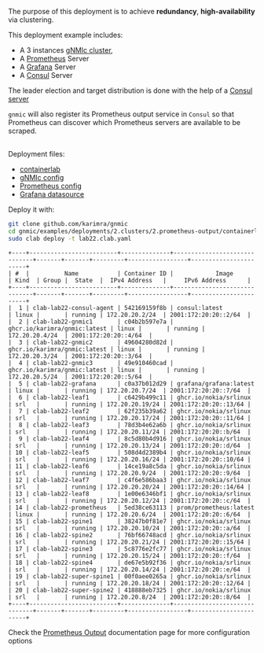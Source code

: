 The purpose of this deployment is to achieve __redundancy__, __high-availability__ via clustering.

This deployment example includes:

- A 3 instances [gNMIc cluster](../../../user_guide/HA.md),
- A [Prometheus](https://prometheus.io/) Server
- A [Grafana](https://grafana.com/docs/) Server
- A [Consul](https://www.consul.io/docs/intro) Server

The leader election and target distribution is done with the help of a [Consul server](https://www.consul.io/docs/introhttps://www.consul.io/docs/intro)

`gnmic` will also register its Prometheus output service in `Consul` so that Prometheus can discover which Prometheus servers are available to be scraped.

<div class="mxgraph" style="max-width:100%;border:1px solid transparent;margin:0 auto; display:block;" data-mxgraph="{&quot;page&quot;:1,&quot;zoom&quot;:1.4,&quot;highlight&quot;:&quot;#0000ff&quot;,&quot;nav&quot;:true,&quot;check-visible-state&quot;:true,&quot;resize&quot;:true,&quot;url&quot;:&quot;https://raw.githubusercontent.com/karimra/gnmic/diagrams/diagrams/clab_cluster_deployments&quot;}"></div>

<script type="text/javascript" src="https://cdn.jsdelivr.net/gh/hellt/drawio-js@main/embed2.js?&fetch=https%3A%2F%2Fraw.githubusercontent.com%2Fkarimra%2Fgnmic%2Fdiagrams%2Fclab_cluster_deployments" async></script>



Deployment files:

- [containerlab](https://github.com/karimra/gnmic/blob/master/examples/deployments/2.clusters/2.prometheus-output/containerlab/lab22.clab.yaml)
- [gNMIc config](https://github.com/karimra/gnmic/blob/master/examples/deployments/2.clusters/2.prometheus-output/containerlab/gnmic.yaml)
- [Prometheus config](https://github.com/karimra/gnmic/blob/master/examples/deployments/2.clusters/2.prometheus-output/containerlab/prometheus/prometheus.yaml)
- [Grafana datasource](https://github.com/karimra/gnmic/blob/master/examples/deployments/2.clusters/2.prometheus-output/containerlab/grafanana/datasources/datasource.yaml)

Deploy it with:

```bash
git clone github.com/karimra/gnmic
cd gnmic/examples/deployments/2.clusters/2.prometheus-output/containerlab
sudo clab deploy -t lab22.clab.yaml
```

```text
+----+-------------------------+--------------+------------------------------+-------+-------+---------+-----------------+-----------------------+
| #  |          Name           | Container ID |            Image             | Kind  | Group |  State  |  IPv4 Address   |     IPv6 Address      |
+----+-------------------------+--------------+------------------------------+-------+-------+---------+-----------------+-----------------------+
|  1 | clab-lab22-consul-agent | 542169159f8b | consul:latest                | linux |       | running | 172.20.20.2/24  | 2001:172:20:20::2/64  |
|  2 | clab-lab22-gnmic1       | c04b2b597e7a | ghcr.io/karimra/gnmic:latest | linux |       | running | 172.20.20.4/24  | 2001:172:20:20::4/64  |
|  3 | clab-lab22-gnmic2       | 49604280d82d | ghcr.io/karimra/gnmic:latest | linux |       | running | 172.20.20.3/24  | 2001:172:20:20::3/64  |
|  4 | clab-lab22-gnmic3       | 49e910460cad | ghcr.io/karimra/gnmic:latest | linux |       | running | 172.20.20.5/24  | 2001:172:20:20::5/64  |
|  5 | clab-lab22-grafana      | c0a37b012d29 | grafana/grafana:latest       | linux |       | running | 172.20.20.7/24  | 2001:172:20:20::7/64  |
|  6 | clab-lab22-leaf1        | c6429b499c11 | ghcr.io/nokia/srlinux        | srl   |       | running | 172.20.20.19/24 | 2001:172:20:20::13/64 |
|  7 | clab-lab22-leaf2        | 62f235b39a62 | ghcr.io/nokia/srlinux        | srl   |       | running | 172.20.20.17/24 | 2001:172:20:20::11/64 |
|  8 | clab-lab22-leaf3        | 78d3b4e62a6b | ghcr.io/nokia/srlinux        | srl   |       | running | 172.20.20.11/24 | 2001:172:20:20::b/64  |
|  9 | clab-lab22-leaf4        | 8c5d80b4d916 | ghcr.io/nokia/srlinux        | srl   |       | running | 172.20.20.13/24 | 2001:172:20:20::d/64  |
| 10 | clab-lab22-leaf5        | 508d4d2389b4 | ghcr.io/nokia/srlinux        | srl   |       | running | 172.20.20.16/24 | 2001:172:20:20::10/64 |
| 11 | clab-lab22-leaf6        | 14ce19a8c5da | ghcr.io/nokia/srlinux        | srl   |       | running | 172.20.20.9/24  | 2001:172:20:20::9/64  |
| 12 | clab-lab22-leaf7        | c4f6e586baa3 | ghcr.io/nokia/srlinux        | srl   |       | running | 172.20.20.20/24 | 2001:172:20:20::14/64 |
| 13 | clab-lab22-leaf8        | 1e00e6346bf1 | ghcr.io/nokia/srlinux        | srl   |       | running | 172.20.20.12/24 | 2001:172:20:20::c/64  |
| 14 | clab-lab22-prometheus   | 5ed38ce63113 | prom/prometheus:latest       | linux |       | running | 172.20.20.6/24  | 2001:172:20:20::6/64  |
| 15 | clab-lab22-spine1       | 38247b0f81e7 | ghcr.io/nokia/srlinux        | srl   |       | running | 172.20.20.10/24 | 2001:172:20:20::a/64  |
| 16 | clab-lab22-spine2       | 76bf66748acd | ghcr.io/nokia/srlinux        | srl   |       | running | 172.20.20.21/24 | 2001:172:20:20::15/64 |
| 17 | clab-lab22-spine3       | 5c8776e2fc77 | ghcr.io/nokia/srlinux        | srl   |       | running | 172.20.20.15/24 | 2001:172:20:20::f/64  |
| 18 | clab-lab22-spine4       | de67e5b92f36 | ghcr.io/nokia/srlinux        | srl   |       | running | 172.20.20.14/24 | 2001:172:20:20::e/64  |
| 19 | clab-lab22-super-spine1 | 00f0aee0265a | ghcr.io/nokia/srlinux        | srl   |       | running | 172.20.20.18/24 | 2001:172:20:20::12/64 |
| 20 | clab-lab22-super-spine2 | 418888eb7325 | ghcr.io/nokia/srlinux        | srl   |       | running | 172.20.20.8/24  | 2001:172:20:20::8/64  |
+----+-------------------------+--------------+------------------------------+-------+-------+---------+-----------------+-----------------------+
```
Check the [Prometheus Output](../../../user_guide/outputs/prometheus_output.md) documentation page for more configuration options